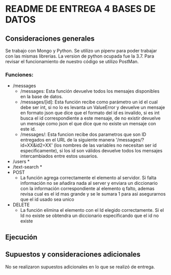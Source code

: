 # README DE ENTREGA 4 BASES DE DATOS

## Consideraciones generales

Se trabajo con Mongo y Python. Se utilizo un pipenv para poder trabajar con las mismas librerias. La version de python ocupada fue la 3.7. Para revisar el funcionamiento de nuestro código se utilizo PostMan.


### Funciones:

* /messages
	* /messages: Esta función devuelve todos los mensajes disponibles en la base de datos.
	* /messages/[id]: Esta función recibe como parámetro un id el cual debe ser int, si no lo es levanta un ValueError y devuelve un mensaje en formato json que dice que el formato del id es invalido, si es int busca el id correspondiente a este mensaje, de no existir devuelve un mensaje como json el que dice que no existe un mensaje con este id.
	* /messages/: Esta funcion recibe dos parametros que son ID entregados en el URL de la siguiente manera '/messages/?id=XX&id2=XX' (los nombres de las variables no necesitan ser id especificamente), si los id son válidos devuelve todos los mensajes intercambiados entre estos usuarios.
* /users
	* 
* /text-search
	*
* POST
	* La función agrega correctamente el elemento al servidor. Si falta información no se añadira nada al server y enviara un diccionario con la información correspondiente al elemento q falto, ademas revisa cual es el id mas grande y se le sumara 1 para asi asegurarnos que el id usado sea unico
* DELETE
	* La función elimina el elemento con el Id elegido correctamente. Si el Id no existe se obtendra un diccionario especificando que el id no existe


## Ejecución



## Supuestos y consideraciones adicionales

No se realizaron supuestos adicionales en lo que se realizó de entrega.
